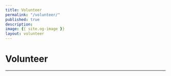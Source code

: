 ```yaml
---
title: Volunteer
permalink: "/volunteer/"
published: true
description:
image: {{ site.og-image }}
layout: volunteer
---
```


# Volunteer

---